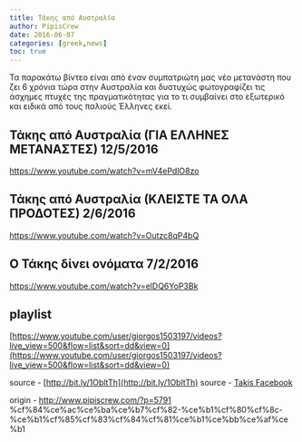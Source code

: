 ```yaml
---
title: Τάκης από Αυστραλία
author: PipisCrew
date: 2016-06-07
categories: [greek,news]
toc: true
---
```


Τα παρακάτω βίντεο είναι από έναν συμπατριώτη μας νέο μετανάστη που ζει 6 χρόνια τώρα στην Αυστραλία και δυστυχώς φωτογραφίζει τις άσχημες πτυχές της πραγματικότητας για το τι συμβαίνει στο εξωτερικό και ειδικά από τους παλιούς Έλληνες εκεί.

## Τάκης από Αυστραλία (ΓΙΑ ΕΛΛΗΝΕΣ ΜΕΤΑΝΑΣΤΕΣ) 12/5/2016

https://www.youtube.com/watch?v=mV4ePdlO8zo

## Τάκης από Αυστραλία (ΚΛΕΙΣΤΕ ΤΑ ΟΛΑ ΠΡΟΔΟΤΕΣ) 2/6/2016

https://www.youtube.com/watch?v=Outzc8qP4bQ

## Ο Τάκης δίνει ονόματα 7/2/2016

https://www.youtube.com/watch?v=elDQ6YoP3Bk

## playlist

[https://www.youtube.com/user/giorgos1503197/videos?live_view=500&flow=list&sort=dd&view=0](https://www.youtube.com/user/giorgos1503197/videos?live_view=500&flow=list&sort=dd&view=0)

source - [http://bit.ly/1ObltTh](http://bit.ly/1ObltTh)
source - [Takis Facebook](https://www.facebook.com/Takis-Hellene-in-Australia-442123012663269/)

origin - http://www.pipiscrew.com/?p=5791 %cf%84%ce%ac%ce%ba%ce%b7%cf%82-%ce%b1%cf%80%cf%8c-%ce%b1%cf%85%cf%83%cf%84%cf%81%ce%b1%ce%bb%ce%af%ce%b1